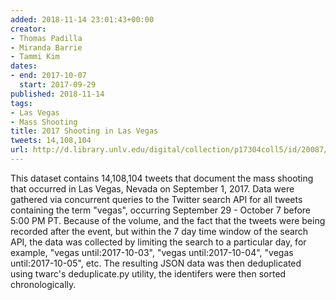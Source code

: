 ```yaml
---
added: 2018-11-14 23:01:43+00:00
creator:
- Thomas Padilla
- Miranda Barrie
- Tammi Kim
dates:
- end: 2017-10-07
  start: 2017-09-29
published: 2018-11-14
tags:
- Las Vegas
- Mass Shooting
title: 2017 Shooting in Las Vegas
tweets: 14,108,104
url: http://d.library.unlv.edu/digital/collection/p17304coll5/id/20087/rec/1
---
```


This dataset contains 14,108,104 tweets that document the mass shooting that occurred in Las Vegas, Nevada on September 1, 2017. Data were gathered via concurrent queries to the Twitter search API for all tweets containing the term "vegas", occurring September 29 - October 7 before 5:00 PM PT. Because of the volume, and the fact that the tweets were being recorded after the event, but within the 7 day time window of the search API, the data was collected by limiting the search to a particular day, for example, "vegas until:2017-10-03", "vegas until:2017-10-04", "vegas until:2017-10-05", etc. The resulting JSON data was then deduplicated using twarc's deduplicate.py utility, the identifers were then sorted chronologically.

